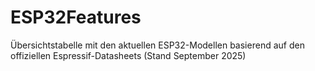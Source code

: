 # ESP32Features
Übersichtstabelle mit den aktuellen ESP32-Modellen basierend auf den offiziellen Espressif-Datasheets (Stand September 2025)

